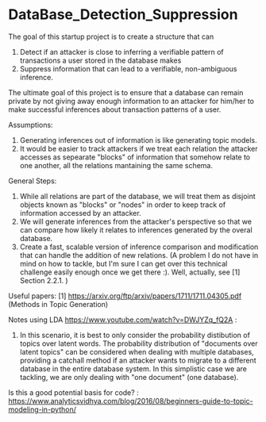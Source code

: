 # DataBase_Detection_Suppression

The goal of this startup project is to create a structure that can 
  1. Detect if an attacker is close to inferring a verifiable pattern of transactions a user stored in the database makes
  2. Suppress information that can lead to a verifiable, non-ambiguous inference.
  
The ultimate goal of this project is to ensure that a database can remain private by not giving away enough information to an attacker for him/her to make successful inferences about transaction patterns of a user. 

Assumptions:
  1. Generating inferences out of information is like generating topic models.
  2. It would be easier to track attackers if we treat each relation the attacker accesses as sepearate "blocks" of information that somehow relate to one another, all the relations mantaining the same schema. 

General Steps:
  1. While all relations are part of the database, we will treat them as disjoint objects known as "blocks" or "nodes" in order to keep track of information accessed by an attacker.
  2. We will generate inferences from the attacker's perspective so that we can compare how likely it relates to inferences generated by the overal database.
  3. Create a fast, scalable version of inference comparison and modification that can handle the addition of new relations. (A problem I do not have in mind on how to tackle, but I'm sure I can get over this technical challenge easily enough once we get there :). Well, actually, see [1] Section 2.2.1. )
  
Useful papers:
  [1] https://arxiv.org/ftp/arxiv/papers/1711/1711.04305.pdf (Methods in Topic Generation)

Notes using LDA https://www.youtube.com/watch?v=DWJYZq_fQ2A :
1. In this scenario, it is best to only consider the probability distibution of topics over latent words. The probability distribution of "documents over latent topics" can be considered when dealing with multiple databases, providing a catchall method if an attacker wants to migrate to a different database in the entire database system. In this simplistic case we are tackling, we are only dealing with "one document" (one database).

Is this a good potential basis for code? : https://www.analyticsvidhya.com/blog/2016/08/beginners-guide-to-topic-modeling-in-python/
